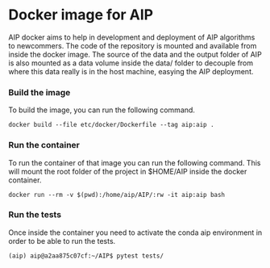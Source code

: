 # Docker image for AIP
AIP docker aims to help in development and deployment of AIP algorithms to newcommers. The code of the repository is mounted and available from inside the docker image. The source of the data and the output folder of AIP is also mounted as a data volume inside the data/ folder to decouple from where this data really is in the host machine, easying the AIP deployment.

### Build the image
To build the image, you can run the following command.
```
docker build --file etc/docker/Dockerfile --tag aip:aip .
```

### Run the container
To run the container of that image you can run the following command. This will mount the root folder of the project in $HOME/AIP inside the docker container.
```
docker run --rm -v $(pwd):/home/aip/AIP/:rw -it aip:aip bash
```

### Run the tests
Once inside the container you need to activate the conda aip environment in order to be able to run the tests.
```
(aip) aip@a2aa875c07cf:~/AIP$ pytest tests/
```

